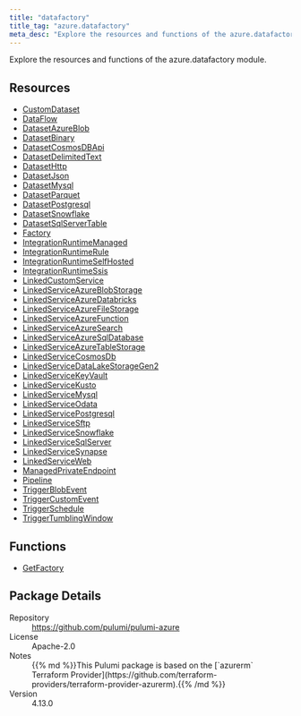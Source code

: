 ```yaml
---
title: "datafactory"
title_tag: "azure.datafactory"
meta_desc: "Explore the resources and functions of the azure.datafactory module."
---
```


<!-- WARNING: this file was generated by Pulumi Docs Generator. -->
<!-- Do not edit by hand unless you're certain you know what you are doing! -->

Explore the resources and functions of the azure.datafactory module.

<h2 id="resources">Resources</h2>
<ul class="api">
    <li><a href="customdataset" title="CustomDataset"><span class="symbol resource"></span>CustomDataset</a></li>
    <li><a href="dataflow" title="DataFlow"><span class="symbol resource"></span>DataFlow</a></li>
    <li><a href="datasetazureblob" title="DatasetAzureBlob"><span class="symbol resource"></span>DatasetAzureBlob</a></li>
    <li><a href="datasetbinary" title="DatasetBinary"><span class="symbol resource"></span>DatasetBinary</a></li>
    <li><a href="datasetcosmosdbapi" title="DatasetCosmosDBApi"><span class="symbol resource"></span>DatasetCosmosDBApi</a></li>
    <li><a href="datasetdelimitedtext" title="DatasetDelimitedText"><span class="symbol resource"></span>DatasetDelimitedText</a></li>
    <li><a href="datasethttp" title="DatasetHttp"><span class="symbol resource"></span>DatasetHttp</a></li>
    <li><a href="datasetjson" title="DatasetJson"><span class="symbol resource"></span>DatasetJson</a></li>
    <li><a href="datasetmysql" title="DatasetMysql"><span class="symbol resource"></span>DatasetMysql</a></li>
    <li><a href="datasetparquet" title="DatasetParquet"><span class="symbol resource"></span>DatasetParquet</a></li>
    <li><a href="datasetpostgresql" title="DatasetPostgresql"><span class="symbol resource"></span>DatasetPostgresql</a></li>
    <li><a href="datasetsnowflake" title="DatasetSnowflake"><span class="symbol resource"></span>DatasetSnowflake</a></li>
    <li><a href="datasetsqlservertable" title="DatasetSqlServerTable"><span class="symbol resource"></span>DatasetSqlServerTable</a></li>
    <li><a href="factory" title="Factory"><span class="symbol resource"></span>Factory</a></li>
    <li><a href="integrationruntimemanaged" title="IntegrationRuntimeManaged"><span class="symbol resource"></span>IntegrationRuntimeManaged</a></li>
    <li><a href="integrationruntimerule" title="IntegrationRuntimeRule"><span class="symbol resource"></span>IntegrationRuntimeRule</a></li>
    <li><a href="integrationruntimeselfhosted" title="IntegrationRuntimeSelfHosted"><span class="symbol resource"></span>IntegrationRuntimeSelfHosted</a></li>
    <li><a href="integrationruntimessis" title="IntegrationRuntimeSsis"><span class="symbol resource"></span>IntegrationRuntimeSsis</a></li>
    <li><a href="linkedcustomservice" title="LinkedCustomService"><span class="symbol resource"></span>LinkedCustomService</a></li>
    <li><a href="linkedserviceazureblobstorage" title="LinkedServiceAzureBlobStorage"><span class="symbol resource"></span>LinkedServiceAzureBlobStorage</a></li>
    <li><a href="linkedserviceazuredatabricks" title="LinkedServiceAzureDatabricks"><span class="symbol resource"></span>LinkedServiceAzureDatabricks</a></li>
    <li><a href="linkedserviceazurefilestorage" title="LinkedServiceAzureFileStorage"><span class="symbol resource"></span>LinkedServiceAzureFileStorage</a></li>
    <li><a href="linkedserviceazurefunction" title="LinkedServiceAzureFunction"><span class="symbol resource"></span>LinkedServiceAzureFunction</a></li>
    <li><a href="linkedserviceazuresearch" title="LinkedServiceAzureSearch"><span class="symbol resource"></span>LinkedServiceAzureSearch</a></li>
    <li><a href="linkedserviceazuresqldatabase" title="LinkedServiceAzureSqlDatabase"><span class="symbol resource"></span>LinkedServiceAzureSqlDatabase</a></li>
    <li><a href="linkedserviceazuretablestorage" title="LinkedServiceAzureTableStorage"><span class="symbol resource"></span>LinkedServiceAzureTableStorage</a></li>
    <li><a href="linkedservicecosmosdb" title="LinkedServiceCosmosDb"><span class="symbol resource"></span>LinkedServiceCosmosDb</a></li>
    <li><a href="linkedservicedatalakestoragegen2" title="LinkedServiceDataLakeStorageGen2"><span class="symbol resource"></span>LinkedServiceDataLakeStorageGen2</a></li>
    <li><a href="linkedservicekeyvault" title="LinkedServiceKeyVault"><span class="symbol resource"></span>LinkedServiceKeyVault</a></li>
    <li><a href="linkedservicekusto" title="LinkedServiceKusto"><span class="symbol resource"></span>LinkedServiceKusto</a></li>
    <li><a href="linkedservicemysql" title="LinkedServiceMysql"><span class="symbol resource"></span>LinkedServiceMysql</a></li>
    <li><a href="linkedserviceodata" title="LinkedServiceOdata"><span class="symbol resource"></span>LinkedServiceOdata</a></li>
    <li><a href="linkedservicepostgresql" title="LinkedServicePostgresql"><span class="symbol resource"></span>LinkedServicePostgresql</a></li>
    <li><a href="linkedservicesftp" title="LinkedServiceSftp"><span class="symbol resource"></span>LinkedServiceSftp</a></li>
    <li><a href="linkedservicesnowflake" title="LinkedServiceSnowflake"><span class="symbol resource"></span>LinkedServiceSnowflake</a></li>
    <li><a href="linkedservicesqlserver" title="LinkedServiceSqlServer"><span class="symbol resource"></span>LinkedServiceSqlServer</a></li>
    <li><a href="linkedservicesynapse" title="LinkedServiceSynapse"><span class="symbol resource"></span>LinkedServiceSynapse</a></li>
    <li><a href="linkedserviceweb" title="LinkedServiceWeb"><span class="symbol resource"></span>LinkedServiceWeb</a></li>
    <li><a href="managedprivateendpoint" title="ManagedPrivateEndpoint"><span class="symbol resource"></span>ManagedPrivateEndpoint</a></li>
    <li><a href="pipeline" title="Pipeline"><span class="symbol resource"></span>Pipeline</a></li>
    <li><a href="triggerblobevent" title="TriggerBlobEvent"><span class="symbol resource"></span>TriggerBlobEvent</a></li>
    <li><a href="triggercustomevent" title="TriggerCustomEvent"><span class="symbol resource"></span>TriggerCustomEvent</a></li>
    <li><a href="triggerschedule" title="TriggerSchedule"><span class="symbol resource"></span>TriggerSchedule</a></li>
    <li><a href="triggertumblingwindow" title="TriggerTumblingWindow"><span class="symbol resource"></span>TriggerTumblingWindow</a></li>
</ul>

<h2 id="functions">Functions</h2>
<ul class="api">
    <li><a href="getfactory" title="GetFactory"><span class="symbol function"></span>GetFactory</a></li>
</ul>

<h2 id="package-details">Package Details</h2>
<dl class="package-details">
	<dt>Repository</dt>
	<dd><a href="https://github.com/pulumi/pulumi-azure">https://github.com/pulumi/pulumi-azure</a></dd>
	<dt>License</dt>
	<dd>Apache-2.0</dd>
	<dt>Notes</dt>
	<dd>{{% md %}}This Pulumi package is based on the [`azurerm` Terraform Provider](https://github.com/terraform-providers/terraform-provider-azurerm).{{% /md %}}</dd>
	<dt>Version</dt>
	<dd>4.13.0</dd>
</dl>

